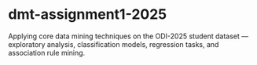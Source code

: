 # dmt-assignment1-2025
Applying core data mining techniques on the ODI-2025 student dataset — exploratory analysis, classification models, regression tasks, and association rule mining.
